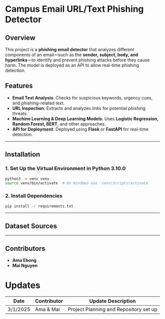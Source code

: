 # Campus Email URL/Text Phishing Detector

## Overview

This project is a **phishing email detector** that analyzes different components of an email—such as the **sender, subject, body, and hyperlinks**—to identify and prevent phishing attacks before they cause harm. The model is deployed as an API to allow real-time phishing detection.

## Features

- **Email Text Analysis**: Checks for suspicious keywords, urgency cues, and phishing-related text.
- **URL Inspection**: Extracts and analyzes links for potential phishing threats.
- **Machine Learning & Deep Learning Models**: Uses **Logistic Regression, Random Forest, BERT**, and other approaches.
- **API for Deployment**: Deployed using **Flask** or **FastAPI** for real-time detection.

---

## Installation

### **1. Set Up the Virtual Environment in Python 3.10.0**

```bash
python3 -m venv venv
source venv/bin/activate  # On Windows use `venv\Scripts\activate`
```

### **2. Install Dependencies**

```bash
pip install -r requirements.txt
```

---

## Dataset Sources


---

## Contributors

- **Ama Ebong**
- **Mai Nguyen**


# Updates
 Date       | Contributor   | Update Description                                          |
|------------|---------------|-------------------------------------------------------------|
|3/1/2025|Ama & Mai| Project Planning and Repository set up |